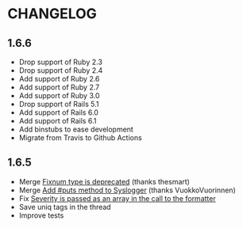 # CHANGELOG

## 1.6.6

* Drop support of Ruby 2.3
* Drop support of Ruby 2.4
* Add support of Ruby 2.6
* Add support of Ruby 2.7
* Add support of Ruby 3.0
* Drop support of Rails 5.1
* Add support of Rails 6.0
* Add support of Rails 6.1
* Add binstubs to ease development
* Migrate from Travis to Github Actions

## 1.6.5

* Merge [Fixnum type is deprecated](https://github.com/crohr/syslogger/pull/42) (thanks thesmart)
* Merge [Add #puts method to Syslogger](https://github.com/crohr/syslogger/pull/38) (thanks VuokkoVuorinnen)
* Fix [Severity is passed as an array in the call to the formatter](https://github.com/crohr/syslogger/issues/35)
* Save uniq tags in the thread
* Improve tests
